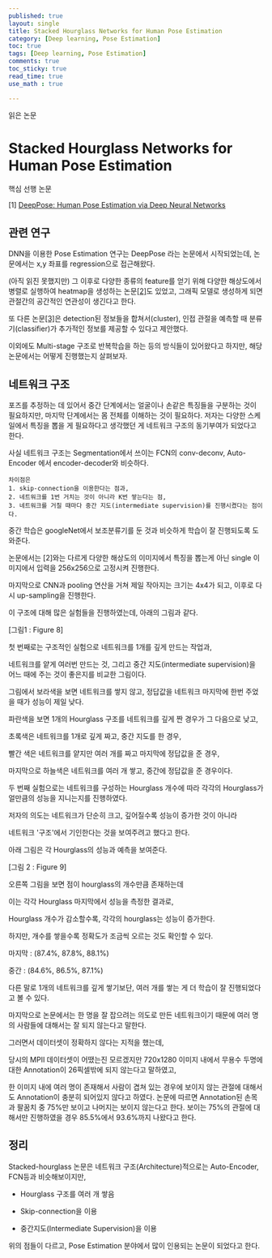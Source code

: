```yaml
---
published: true
layout: single
title: Stacked Hourglass Networks for Human Pose Estimation
category: [Deep learning, Pose Estimation]
toc: true
tags: [Deep learning, Pose Estimation]
comments: true
toc_sticky: true
read_time: true
use_math : true

---
```


읽은 논문

# Stacked Hourglass Networks for Human Pose Estimation

핵심 선행 논문

[1] [DeepPose: Human Pose Estimation via Deep Neural Networks](http://openaccess.thecvf.com/content_cvpr_2014/papers/Toshev_DeepPose_Human_Pose_2014_CVPR_paper.pdf)

## 관련 연구

DNN을 이용한 Pose Estimation 연구는 DeepPose 라는 논문에서 시작되었는데,
 논문에서는 x,y 좌표를 regression으로 접근해왔다.

(아직 읽진 못했지만) 그 이후로 다양한 종류의 feature를 얻기 위해 다양한 해상도에서 병렬로 실행하여  heatmap을 생성하는 논문[[2]](http://www.robots.ox.ac.uk/~vgg/rg/papers/tompson2014.pdf)도 있었고, 그래픽 모델로 생성하게 되면 관절간의 공간적인 연관성이 생긴다고 한다.

또 다른 논문[[3]](https://papers.nips.cc/paper/5291-articulated-pose-estimation-by-a-graphical-model-with-image-dependent-pairwise-relations.pdf)은 detection된 정보들을 합쳐서(cluster), 인접 관절을 예측할 때 분류기(classifier)가 추가적인 정보를 제공할 수 있다고 제안했다.

이외에도 Multi-stage 구조로 반복학습을 하는 등의 방식들이 있어왔다고 하지만, 해당 논문에서는 어떻게 진행했는지 살펴보자.

## 네트워크 구조

포즈를 추정하는 데 있어서 중간 단계에서는 얼굴이나 손같은 특징들을 구분하는 것이 필요하지만, 마지막 단계에서는 몸 전체를 이해하는 것이 필요하다.
저자는 다양한 스케일에서 특징을 뽑을 게 필요하다고 생각했던 게 네트워크 구조의 동기부여가 되었다고 한다.

사실 네트워크 구조는 Segmentation에서 쓰이는 FCN의 conv-deconv, Auto-Encoder 에서 encoder-decoder와 비슷하다.

    차이점은
    1. skip-connection을 이용한다는 점과,
    2. 네트워크를 1번 거치는 것이 아니라 K번 쌓는다는 점,
    3. 네트워크를 거칠 때마다 중간 지도(intermediate supervision)를 진행시켰다는 점이다.

중간 학습은 googleNet에서 보조분류기를 둔 것과 비슷하게 학습이 잘 진행되도록 도와준다.

논문에서는 [2]와는 다르게 다양한 해상도의 이미지에서 특징을 뽑는게 아닌 single 이미지에서 입력을 256x256으로 고정시켜 진행한다.

마지막으로 CNN과 pooling 연산을 거쳐 제일 작아지는 크기는 4x4가 되고, 이후로 다시 up-sampling을 진행한다.

이 구조에 대해 많은 실험들을 진행하였는데, 아래의 그림과 같다.

[그림1 : Figure 8]

첫 번째로는 구조적인 실험으로 네트워크를 1개를 깊게 만드는 작업과,

네트워크를 얕게 여러번 만드는 것, 그리고 중간 지도(intermediate supervision)을 어느 때에 주는 것이 좋은지를 비교한 그림이다.

그림에서 보라색을 보면 네트워크를 쌓지 않고, 정답값을 네트워크 마지막에 한번 주었을 때가 성능이 제일 낮다.

파란색을 보면 1개의 Hourglass 구조를 네트워크를 깊게 짠 경우가 그 다음으로 낮고,

초록색은 네트워크를 1개로 깊게 짜고, 중간 지도를 한 경우,

빨간 색은 네트워크를 얕지만 여러 개를 짜고 마지막에 정답값을 준 경우,

마지막으로 하늘색은 네트워크를 여러 개 쌓고, 중간에 정답값을 준 경우이다.

두 번째 실험으로는 네트워크를 구성하는 Hourglass 개수에 따라 각각의 Hourglass가 얼만큼의 성능을 지니는지를 진행하였다.

저자의 의도는 네트워크가 단순히 크고, 깊어질수록 성능이 증가한 것이 아니라

네트워크 '구조'에서 기인한다는 것을 보여주려고 했다고 한다.

아래 그림은 각 Hourglass의 성능과 예측을 보여준다.

[그림 2 : Figure 9]

오른쪽 그림을 보면 점이 hourglass의 개수만큼 존재하는데

이는 각각 Hourglass 마지막에서 성능을 측정한 결과로,

Hourglass 개수가 감소할수록, 각각의 hourglass는 성능이 증가한다.

하지만, 개수를 쌓을수록 정확도가 조금씩 오르는 것도 확인할 수 있다.

마지막 : (87.4%, 87.8%, 88.1%)

중간 : (84.6%, 86.5%, 87.1%)

다른 말로 1개의 네트워크를 깊게 쌓기보단, 여러 개를 쌓는 게 더 학습이 잘 진행되었다고 볼 수 있다.

마지막으로 논문에서는 한 명을 잘 잡으려는 의도로 만든 네트워크이기 때문에
여러 명의 사람들에 대해서는 잘 되지 않는다고 말한다.

그러면서 데이터셋이 정확하지 않다는 지적을 했는데,

당시의 MPII 데이터셋이 어땠는진 모르겠지만 720x1280 이미지 내에서 무용수 두명에 대한 Annotation이 26픽셀밖에 되지 않는다고 말하였고,

한 이미지 내에 여러 명이 존재해서 사람이 겹쳐 있는 경우에 보이지 않는 관절에 대해서도 Annotation이 충분히 되어있지 않다고 하였다.
논문에 따르면 Annotation된 손목과 팔꿈치 중 75%만 보이고 나머지는 보이지 않는다고 한다. 보이는 75%의 관절에 대해서만 진행하였을 경우 85.5%에서 93.6%까지 나왔다고 한다.

## 정리

Stacked-hourglass 논문은 네트워크 구조(Architecture)적으로는 Auto-Encoder, FCN등과 비슷해보이지만,

* Hourglass 구조를 여러 개 쌓음

* Skip-connection을 이용

* 중간지도(Intermediate Supervision)을 이용

위의 점들이 다르고, Pose Estimation 분야에서 많이 인용되는 논문이 되었다고 한다.